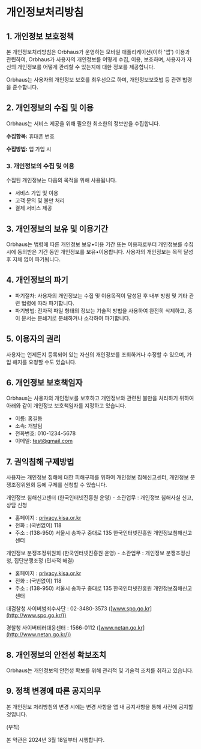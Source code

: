 # 개인정보처리방침

## **1. 개인정보 보호정책**

본 개인정보처리방침은 Orbhaus가 운영하는 모바일 애플리케이션(이하 '앱') 이용과 관련하여, Orbhaus가 사용자의 개인정보를 어떻게 수집, 이용, 보호하며, 사용자가 자신의 개인정보를 어떻게 관리할 수 있는지에 대한 정보를 제공합니다.

Orbhaus는 사용자의 개인정보 보호를 최우선으로 하며, 개인정보보호법 등 관련 법령을 준수합니다.

## **2. 개인정보의 수집 및 이용**

Orbhaus는 서비스 제공을 위해 필요한 최소한의 정보만을 수집합니다.

**수집항목:** 휴대폰 번호

**수집방법:** 앱 가입 시

### **3. 개인정보의 수집 및 이용**

수집된 개인정보는 다음의 목적을 위해 사용됩니다.

- 서비스 가입 및 이용
- 고객 문의 및 불만 처리
- 결제 서비스 제공

## **3. 개인정보의 보유 및 이용기간**

Orbhaus는 법령에 따른 개인정보 보유•이용 기간 또는 이용자로부터 개인정보를 수집 시에 동의받은 기간 동안 개인정보를 보유•이용합니다. 사용자의 개인정보는 목적 달성 후 지체 없이 파기됩니다.

## **4. 개인정보의 파기**

- 파기절차: 사용자의 개인정보는 수집 및 이용목적이 달성된 후 내부 방침 및 기타 관련 법령에 따라 파기합니다.
- 파기방법: 전자적 파일 형태의 정보는 기술적 방법을 사용하여 완전히 삭제하고, 종이 문서는 분쇄기로 분쇄하거나 소각하여 파기합니다.

## **5. 이용자의 권리**

사용자는 언제든지 등록되어 있는 자신의 개인정보를 조회하거나 수정할 수 있으며, 가입 해지를 요청할 수도 있습니다.

## **6. 개인정보 보호책임자**

Orbhaus는 사용자의 개인정보를 보호하고 개인정보와 관련된 불만을 처리하기 위하여 아래와 같이 개인정보 보호책임자를 지정하고 있습니다.

- 이름: 홍길동
- 소속: 개발팀
- 전화번호: 010-1234-5678
- 이메일: test@gmail.com

## **7. 권익침해 구제방법**

사용자는 개인정보 침해에 대한 피해구제를 위하여 개인정보 침해신고센터, 개인정보 분쟁조정위원회 등에 구제를 신청할 수 있습니다.

개인정보 침해신고센터 (한국인터넷진흥원 운영) - 소관업무 : 개인정보 침해사실 신고, 상담 신청

- 홈페이지 : [privacy.kisa.or.kr](http://privacy.kisa.or.kr/)
- 전화 : (국번없이) 118
- 주소 : (138-950) 서울시 송파구 중대로 135 한국인터넷진흥원 개인정보침해신고센터

개인정보 분쟁조정위원회 (한국인터넷진흥원 운영) - 소관업무 : 개인정보 분쟁조정신청, 집단분쟁조정 (민사적 해결)

- 홈페이지 : [privacy.kisa.or.kr](http://privacy.kisa.or.kr/)
- 전화 : (국번없이) 118
- 주소 : (138-950) 서울시 송파구 중대로 135 한국인터넷진흥원 개인정보침해신고센터

대검찰청 사이버범죄수사단 : 02-3480-3573 ([www.spo.go.kr](http://www.spo.go.kr/))

경찰청 사이버테러대응센터 : 1566-0112 ([www.netan.go.kr](http://www.netan.go.kr/))

## **8. 개인정보의 안전성 확보조치**

Orbhaus는 개인정보의 안전성 확보를 위해 관리적 및 기술적 조치를 취하고 있습니다.

## **9. 정책 변경에 따른 공지의무**

본 개인정보 처리방침의 변경 시에는 변경 사항을 앱 내 공지사항을 통해 사전에 공지할 것입니다.

(부칙)

본 약관은 2024년 3월 18일부터 시행합니다.
